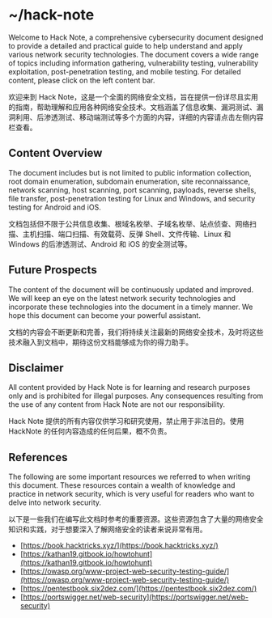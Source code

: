 # \~/hack-note

Welcome to Hack Note, a comprehensive cybersecurity document designed to provide a detailed and practical guide to help understand and apply various network security technologies. The document covers a wide range of topics including information gathering, vulnerability testing, vulnerability exploitation, post-penetration testing, and mobile testing. For detailed content, please click on the left content bar.

欢迎来到 Hack Note，这是一个全面的网络安全文档，旨在提供一份详尽且实用的指南，帮助理解和应用各种网络安全技术。文档涵盖了信息收集、漏洞测试、漏洞利用、后渗透测试、移动端测试等多个方面的内容，详细的内容请点击左侧内容栏查看。

## Content Overview

The document includes but is not limited to public information collection, root domain enumeration, subdomain enumeration, site reconnaissance, network scanning, host scanning, port scanning, payloads, reverse shells, file transfer, post-penetration testing for Linux and Windows, and security testing for Android and iOS.

文档包括但不限于公共信息收集、根域名枚举、子域名枚举、站点侦查、网络扫描、主机扫描、端口扫描、有效载荷、反弹 Shell、文件传输、Linux 和 Windows 的后渗透测试、Android 和 iOS 的安全测试等。

## Future Prospects

The content of the document will be continuously updated and improved. We will keep an eye on the latest network security technologies and incorporate these technologies into the document in a timely manner. We hope this document can become your powerful assistant.

文档的内容会不断更新和完善，我们将持续关注最新的网络安全技术，及时将这些技术融入到文档中，期待这份文档能够成为你的得力助手。

## Disclaimer

All content provided by Hack Note is for learning and research purposes only and is prohibited for illegal purposes. Any consequences resulting from the use of any content from Hack Note are not our responsibility.

Hack Note 提供的所有内容仅供学习和研究使用，禁止用于非法目的。使用 HackNote 的任何内容造成的任何后果，概不负责。

## References

The following are some important resources we referred to when writing this document. These resources contain a wealth of knowledge and practice in network security, which is very useful for readers who want to delve into network security.

以下是一些我们在编写此文档时参考的重要资源。这些资源包含了大量的网络安全知识和实践，对于想要深入了解网络安全的读者来说非常有用。

* [https://book.hacktricks.xyz/](https://book.hacktricks.xyz/)
* [https://kathan19.gitbook.io/howtohunt](https://kathan19.gitbook.io/howtohunt)
* [https://owasp.org/www-project-web-security-testing-guide/](https://owasp.org/www-project-web-security-testing-guide/)
* [https://pentestbook.six2dez.com/](https://pentestbook.six2dez.com/)
* [https://portswigger.net/web-security](https://portswigger.net/web-security)
